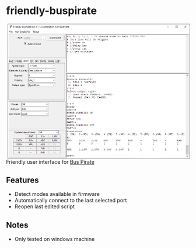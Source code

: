 # friendly-buspirate

<img src="friendly-buspirate.png" align="right" width="500px">

Friendly user interface for <a href="http://dangerousprototypes.com/docs/Bus_Pirate" target="_blank">Bus Pirate</a>

## Features

* Detect modes available in firmware
* Automatically connect to the last selected port
* Reopen last edited script

## Notes

* Only tested on windows machine
